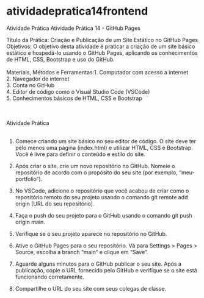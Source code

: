 # atividadepratica14frontend

Atividade Prática
Atividade Prática 14 - GitHub Pages

Título da Prática: Criação e Publicação de um Site Estático no GitHub Pages<br>
Objetivos: O objetivo desta atividade é praticar a criação de um site básico estático e hospedá-lo usando o GitHub Pages, aplicando os conhecimentos de HTML, CSS, Bootstrap e uso do GitHub.<br><br>
Materiais, Métodos e Ferramentas:1. Computador com acesso a internet<br>
2. Navegador de internet<br>
3. Conta no GitHub<br>
4. Editor de código como o Visual Studio Code (VSCode)<br>
5. Conhecimentos básicos de HTML, CSS e Bootstrap<br><br><br>

Atividade Prática<br><br>

1. Comece criando um site básico no seu editor de código. O site deve ter pelo menos uma página (index.html) e utilizar HTML, CSS e Bootstrap. Você é livre para definir o conteúdo e estilo do site.

2. Após criar o site, crie um novo repositório no GitHub. Nomeie o repositório de acordo com o propósito do seu site (por exemplo, “meu-portfolio”).

3. No VSCode, adicione o repositório que você acabou de criar como o repositório remoto do seu projeto usando o comando git remote add origin [URL do seu repositório].

4. Faça o push do seu projeto para o GitHub usando o comando git push origin main.

5. Verifique se o seu projeto aparece no repositório no GitHub.

6. Ative o GitHub Pages para o seu repositório. Vá para Settings > Pages > Source, escolha a branch “main” e clique em “Save”.

7. Aguarde alguns minutos para o GitHub publicar o seu site. Após a publicação, copie o URL fornecido pelo GitHub e verifique se o site está funcionando corretamente.

8. Compartilhe o URL do seu site com seus colegas de classe.
